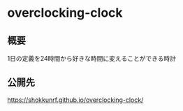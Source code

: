 # overclocking-clock
## 概要
1日の定義を24時間から好きな時間に変えることができる時計
## 公開先
https://shokkunrf.github.io/overclocking-clock/
